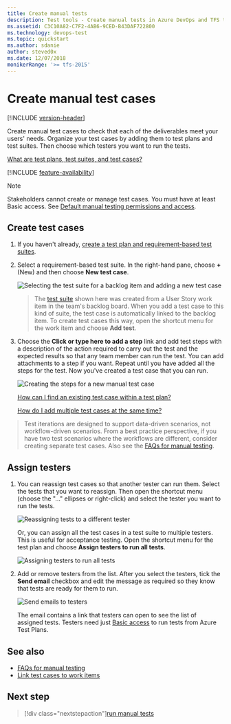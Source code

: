 ```yaml
---
title: Create manual tests
description: Test tools - Create manual tests in Azure DevOps and TFS to make sure each of the deliverables meets your users needs
ms.assetid: C3C10A82-C7F2-4AB6-9CED-B43DAF722800
ms.technology: devops-test
ms.topic: quickstart
ms.author: sdanie
author: steved0x
ms.date: 12/07/2018
monikerRange: '>= tfs-2015'
---
```


# Create manual test cases

[!INCLUDE [version-header](includes/version-header.md)]

<a name="test-cases"></a>
Create manual test cases to check that each of the deliverables
meet your users' needs. Organize your test cases by adding them
to test plans and test suites. Then choose which testers you want to run
the tests.

[What are test plans, test suites, and test cases?](create-a-test-plan.md#testplans)

[!INCLUDE [feature-availability](includes/feature-availability.md)]

> [!NOTE]
> Stakeholders cannot create or manage test cases. You must have at least Basic access.
> See [Default manual testing permissions and access](manual-test-permissions.md).

<a name="createcase"></a>

## Create test cases

1.  If you haven't already,
    [create a test plan and requirement-based test suites](create-a-test-plan.md).

1.  Select a requirement-based test suite. In the right-hand pane, choose **+** (New)
    and then choose **New test case**.

    ![Selecting the test suite for a backlog item and adding a new test case](media/create-test-cases/CreateTest_1.png)

    > The [test suite](create-a-test-plan.md) shown here was created from a User Story work item in the team's backlog board.
    > When you add a test case to this kind of suite, the test case is automatically linked to the backlog item.
    > To create test cases this way, open the shortcut menu for the work item and choose **Add test**.

1.  Choose the **Click or type here to add a step** link and add test steps
    with a description of the action required to carry out the test and the
    expected results so that any team member can run the test.
    You can add attachments to a step if you want. Repeat until you have added
    all the steps for the test. Now you've created a test case that you can run.

    ![Creating the steps for a new manual test case](media/create-test-cases/CreateTest_3.png)

    [How can I find an existing test case within a test plan?](create-a-test-plan.md#findplan)

    [How do I add multiple test cases at the same time?](reference-qa.md#add-multiple-test-cases)

> Test iterations are designed to support data-driven scenarios, not workflow-driven scenarios.
> From a best practice perspective, if you have two test scenarios where the workflows are
> different, consider creating separate test cases. Also see the [FAQs for manual testing](reference-qa.md#testcases).

<a name="assigncase"></a>

## Assign testers

1.  You can reassign test cases so that another tester can
    run them. Select the tests that you want to reassign. Then
    open the shortcut menu (choose the "..." ellipses or right-click)
    and select the tester you want to run the tests.

    ![Reassigning tests to a different tester](media/create-test-cases/AssignTester.png)

    Or, you can assign all the test cases in a test suite to multiple testers.
    This is useful for acceptance testing. Open the shortcut menu for the test plan
    and choose **Assign testers to run all tests**.

    ![Assigning testers to run all tests](media/create-test-cases/AssignMultipleTesters.png)

1.  Add or remove testers from the list. After you select the testers, tick the **Send email**
    checkbox and edit the message as required so they know that tests are ready for them to run.

    ![Send emails to testers](media/create-test-cases/AssignMultipleTestersEmail.png)

    The email contains a link that testers can open to see the list of assigned tests.
    Testers need just [Basic access](https://visualstudio.microsoft.com/products/visual-studio-online-Basic-vs)
    to run tests from Azure Test Plans.

## See also

* [FAQs for manual testing](reference-qa.md#testcases)
* [Link test cases to work items](../boards/queries/link-work-items-support-traceability.md)

## Next step

> [!div class="nextstepaction"][run manual tests](run-manual-tests.md)
